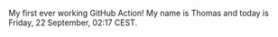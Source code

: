 My first ever working GitHub Action!
My name is Thomas and today is Friday, 22 September, 02:17 CEST. 
